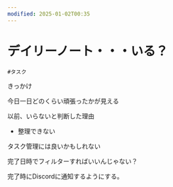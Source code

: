 ```yaml
---
modified: 2025-01-02T00:35
---
```

# デイリーノート・・・いる？

`#タスク`

きっかけ

今日一日どのくらい頑張ったかが見える

以前、いらないと判断した理由

- 整理できない

タスク管理には良いかもしれない

完了日時でフィルターすればいいんじゃない？

完了時にDiscordに通知するようにする。